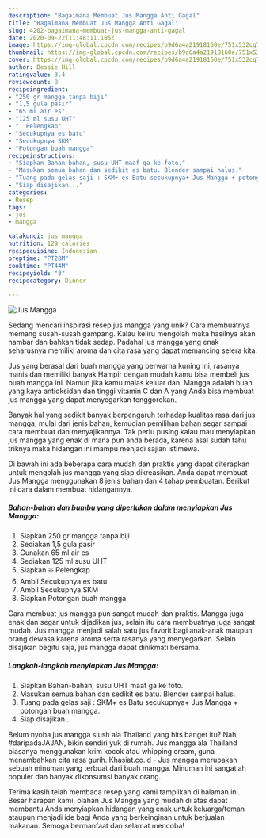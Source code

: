 ```yaml
---
description: "Bagaimana Membuat Jus Mangga Anti Gagal"
title: "Bagaimana Membuat Jus Mangga Anti Gagal"
slug: 4202-bagaimana-membuat-jus-mangga-anti-gagal
date: 2020-09-22T11:48:11.105Z
image: https://img-global.cpcdn.com/recipes/b9d6a4a21918160e/751x532cq70/jus-mangga-foto-resep-utama.jpg
thumbnail: https://img-global.cpcdn.com/recipes/b9d6a4a21918160e/751x532cq70/jus-mangga-foto-resep-utama.jpg
cover: https://img-global.cpcdn.com/recipes/b9d6a4a21918160e/751x532cq70/jus-mangga-foto-resep-utama.jpg
author: Bessie Hill
ratingvalue: 3.4
reviewcount: 8
recipeingredient:
- "250 gr mangga tanpa biji"
- "1,5 gula pasir"
- "65 ml air es"
- "125 ml susu UHT"
- "  Pelengkap"
- "Secukupnya es batu"
- "Secukupnya SKM"
- "Potongan buah mangga"
recipeinstructions:
- "Siapkan Bahan-bahan, susu UHT maaf ga ke foto."
- "Masukan semua bahan dan sedikit es batu. Blender sampai halus."
- "Tuang pada gelas saji : SKM+ es Batu secukupnya+ Jus Mangga + potongan buah mangga."
- "Siap disajikan..."
categories:
- Resep
tags:
- jus
- mangga

katakunci: jus mangga 
nutrition: 129 calories
recipecuisine: Indonesian
preptime: "PT28M"
cooktime: "PT44M"
recipeyield: "3"
recipecategory: Dinner

---
```



![Jus Mangga](https://img-global.cpcdn.com/recipes/b9d6a4a21918160e/751x532cq70/jus-mangga-foto-resep-utama.jpg)

Sedang mencari inspirasi resep jus mangga yang unik? Cara membuatnya memang susah-susah gampang. Kalau keliru mengolah maka hasilnya akan hambar dan bahkan tidak sedap. Padahal jus mangga yang enak seharusnya memiliki aroma dan cita rasa yang dapat memancing selera kita.

Jus yang berasal dari buah mangga yang berwarna kuning ini, rasanya manis dan memiliki banyak Hampir dengan mudah kamu bisa membeli jus buah mangga ini. Namun jika kamu malas keluar dan. Mangga adalah buah yang kaya antioksidan dan tinggi vitamin C dan A yang Anda bisa membuat jus mangga yang dapat menyegarkan tenggorokan.

Banyak hal yang sedikit banyak berpengaruh terhadap kualitas rasa dari jus mangga, mulai dari jenis bahan, kemudian pemilihan bahan segar sampai cara membuat dan menyajikannya. Tak perlu pusing kalau mau menyiapkan jus mangga yang enak di mana pun anda berada, karena asal sudah tahu triknya maka hidangan ini mampu menjadi sajian istimewa.


Di bawah ini ada beberapa cara mudah dan praktis yang dapat diterapkan untuk mengolah jus mangga yang siap dikreasikan. Anda dapat membuat Jus Mangga menggunakan 8 jenis bahan dan 4 tahap pembuatan. Berikut ini cara dalam membuat hidangannya.

<!--inarticleads1-->

##### Bahan-bahan dan bumbu yang diperlukan dalam menyiapkan Jus Mangga:

1. Siapkan 250 gr mangga tanpa biji
1. Sediakan 1,5 gula pasir
1. Gunakan 65 ml air es
1. Sediakan 125 ml susu UHT
1. Siapkan  ❇️ Pelengkap
1. Ambil Secukupnya es batu
1. Ambil Secukupnya SKM
1. Siapkan Potongan buah mangga


Cara membuat jus mangga pun sangat mudah dan praktis. Mangga juga enak dan segar untuk dijadikan jus, selain itu cara membuatnya juga sangat mudah. Jus mangga menjadi salah satu jus favorit bagi anak-anak maupun orang dewasa karena aroma serta rasanya yang menyegarkan. Selain disajikan begitu saja, jus mangga dapat dinikmati bersama. 

<!--inarticleads2-->

##### Langkah-langkah menyiapkan Jus Mangga:

1. Siapkan Bahan-bahan, susu UHT maaf ga ke foto.
1. Masukan semua bahan dan sedikit es batu. Blender sampai halus.
1. Tuang pada gelas saji : SKM+ es Batu secukupnya+ Jus Mangga + potongan buah mangga.
1. Siap disajikan...


Belum nyoba jus mangga slush ala Thailand yang hits banget itu? Nah, #daripadaJAJAN, bikin sendiri yuk di rumah. Jus mangga ala Thailand biasanya menggunakan krim kocok atau whipping cream, guna menambahkan cita rasa gurih. Khasiat.co.id - Jus mangga merupakan sebuah minuman yang terbuat dari buah mangga. Minuman ini sangatlah populer dan banyak dikonsumsi banyak orang. 

Terima kasih telah membaca resep yang kami tampilkan di halaman ini. Besar harapan kami, olahan Jus Mangga yang mudah di atas dapat membantu Anda menyiapkan hidangan yang enak untuk keluarga/teman ataupun menjadi ide bagi Anda yang berkeinginan untuk berjualan makanan. Semoga bermanfaat dan selamat mencoba!
